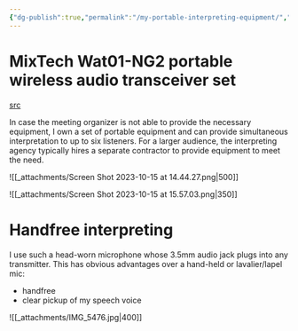 ```yaml
---
{"dg-publish":true,"permalink":"/my-portable-interpreting-equipment/","noteIcon":"2"}
---
```


# MixTech Wat01-NG2 portable wireless audio transceiver set
[src](http://www.audio-guide-system.com/product/xiang/id/15.html)

In case the meeting organizer is not able to provide the necessary equipment, I own a set of portable equipment and can provide simultaneous interpretation to up to six listeners. For a larger audience, the interpreting agency typically hires a separate contractor to provide equipment to meet the need.

![[_attachments/Screen Shot 2023-10-15 at 14.44.27.png\|500]]

![[_attachments/Screen Shot 2023-10-15 at 15.57.03.png\|350]]
# Handfree interpreting

I use such a head-worn microphone whose 3.5mm audio jack plugs into any transmitter. This has obvious advantages over a hand-held or lavalier/lapel mic:
- handfree
- clear pickup of my speech voice

![[_attachments/IMG_5476.jpg\|400]]